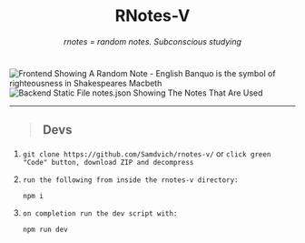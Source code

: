 <h1 align="center">RNotes-V</h1>
<h6 align="center">rnotes = random notes. Subconscious studying 
<h1></h1>

<img src="https://user-images.githubusercontent.com/38725335/104083214-9bed9280-5288-11eb-833b-02d78099f7bc.png" alt="Frontend Showing A Random Note - English Banquo is the symbol of righteousness in Shakespeares Macbeth">
<img src="https://user-images.githubusercontent.com/38725335/104083213-9a23cf00-5288-11eb-9e20-c73c076edae3.png" alt="Backend Static File notes.json Showing The Notes That Are Used">

<hr>

<h2><blockquote>Devs</blockquote></h2>

1. ``git clone https://github.com/Samdvich/rnotes-v/`` or ``click green "Code" button, download ZIP and decompress``
2. ``run the following from inside the rnotes-v directory:``

    ```shell
    npm i
    ```
    
3. ``on completion run the dev script with:``
    
    ```shell
    npm run dev
    ```
